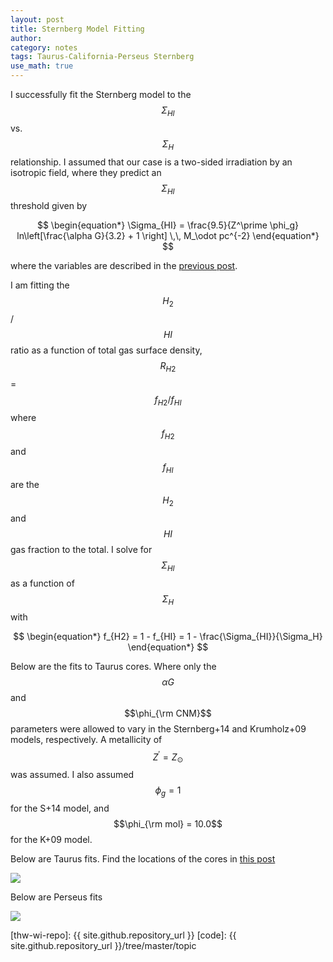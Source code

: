 ```yaml
---
layout: post
title: Sternberg Model Fitting
author: 
category: notes
tags: Taurus-California-Perseus Sternberg
use_math: true
---
```


I successfully fit the Sternberg model to the $$\Sigma_{HI}$$ vs. $$\Sigma_H$$
relationship. I assumed that our case is a two-sided irradiation by an
isotropic field, where they predict an $$\Sigma_{HI}$$ threshold given by

$$
\begin{equation*}
\Sigma_{HI} = \frac{9.5}{Z^\prime \phi_g} ln\left[\frac{\alpha G}{3.2} +
1 \right] \,\, M_\odot pc^{-2}
\end{equation*}
$$

where the variables are described in the [previous
post](http://ezbc.github.io/website/posts/notes/2015/03/06/Sternberg-Discussion/).

I am fitting the $$H_2$$ / $$HI$$ ratio as a function of total gas surface
density, $$R_{H2}$$ = $$f_{H2} / f_{HI}$$ where $$f_{H2}$$ and $$f_{HI}$$ are
the $$H_2$$ and $$HI$$ gas fraction to the total. I solve for $$\Sigma_{HI}$$
as a function of $$\Sigma_H$$ with

$$
\begin{equation*}
f_{H2} = 1 - f_{HI} = 1 - \frac{\Sigma_{HI}}{\Sigma_H}
\end{equation*}
$$

Below are the fits to Taurus cores. Where only the $$\alpha G$$ and $$\phi_{\rm
CNM}$$ parameters were allowed to vary in the Sternberg+14 and Krumholz+09
models, respectively. A metallicity of $$Z^\prime = Z_\odot$$ was assumed. I
also assumed $$\phi_g = 1$$ for the S+14 model, and $$\phi_{\rm mol} = 10.0$$
for the K+09 model.

Below are Taurus fits. Find the locations of the cores in [this post](http://ezbc.github.io/website/posts/notes/2015/03/02/Perseus-HI-Threshold/)

<img src="http://ezbc.github.io/website/images/2015-03-11/taurus_hi_vs_h_panels_planck_linear.png"/>

Below are Perseus fits

<img src="http://ezbc.github.io/website/images/2015-03-11/perseus_hi_vs_h_panels_planck_linear.png"/>






[thw-wi-repo]: {{ site.github.repository_url }}
[code]: {{ site.github.repository_url }}/tree/master/topic

